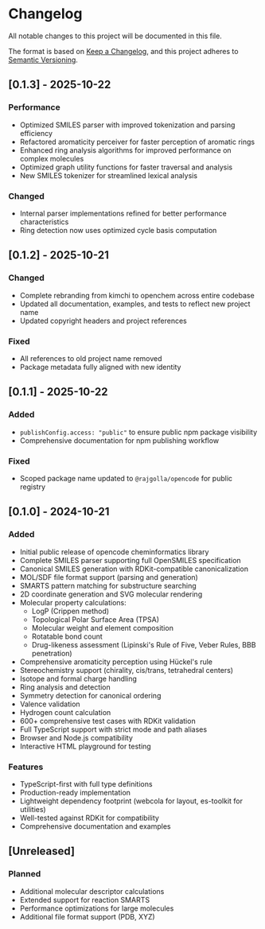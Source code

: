# Changelog

All notable changes to this project will be documented in this file.

The format is based on [Keep a Changelog](https://keepachangelog.com/en/1.0.0/),
and this project adheres to [Semantic Versioning](https://semver.org/spec/v2.0.0.html).

## [0.1.3] - 2025-10-22

### Performance
- Optimized SMILES parser with improved tokenization and parsing efficiency
- Refactored aromaticity perceiver for faster perception of aromatic rings
- Enhanced ring analysis algorithms for improved performance on complex molecules
- Optimized graph utility functions for faster traversal and analysis
- New SMILES tokenizer for streamlined lexical analysis

### Changed
- Internal parser implementations refined for better performance characteristics
- Ring detection now uses optimized cycle basis computation

## [0.1.2] - 2025-10-21

### Changed
- Complete rebranding from kimchi to openchem across entire codebase
- Updated all documentation, examples, and tests to reflect new project name
- Updated copyright headers and project references

### Fixed
- All references to old project name removed
- Package metadata fully aligned with new identity

## [0.1.1] - 2025-10-22

### Added
- `publishConfig.access: "public"` to ensure public npm package visibility
- Comprehensive documentation for npm publishing workflow

### Fixed
- Scoped package name updated to `@rajgolla/opencode` for public registry

## [0.1.0] - 2024-10-21

### Added
- Initial public release of opencode cheminformatics library
- Complete SMILES parser supporting full OpenSMILES specification
- Canonical SMILES generation with RDKit-compatible canonicalization
- MOL/SDF file format support (parsing and generation)
- SMARTS pattern matching for substructure searching
- 2D coordinate generation and SVG molecular rendering
- Molecular property calculations:
  - LogP (Crippen method)
  - Topological Polar Surface Area (TPSA)
  - Molecular weight and element composition
  - Rotatable bond count
  - Drug-likeness assessment (Lipinski's Rule of Five, Veber Rules, BBB penetration)
- Comprehensive aromaticity perception using Hückel's rule
- Stereochemistry support (chirality, cis/trans, tetrahedral centers)
- Isotope and formal charge handling
- Ring analysis and detection
- Symmetry detection for canonical ordering
- Valence validation
- Hydrogen count calculation
- 600+ comprehensive test cases with RDKit validation
- Full TypeScript support with strict mode and path aliases
- Browser and Node.js compatibility
- Interactive HTML playground for testing

### Features
- TypeScript-first with full type definitions
- Production-ready implementation
- Lightweight dependency footprint (webcola for layout, es-toolkit for utilities)
- Well-tested against RDKit for compatibility
- Comprehensive documentation and examples

## [Unreleased]

### Planned
- Additional molecular descriptor calculations
- Extended support for reaction SMARTS
- Performance optimizations for large molecules
- Additional file format support (PDB, XYZ)
